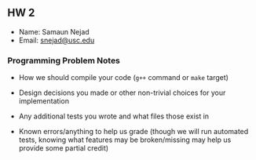## HW 2

 - Name: Samaun Nejad
 - Email: snejad@usc.edu

### Programming Problem Notes


 - How we should compile your code (`g++` command or `make` target)


 - Design decisions you made or other non-trivial choices for your implementation


 - Any additional tests you wrote and what files those exist in


 - Known errors/anything to help us grade (though we will run automated tests,
knowing what features may be broken/missing may help us provide some partial credit)
